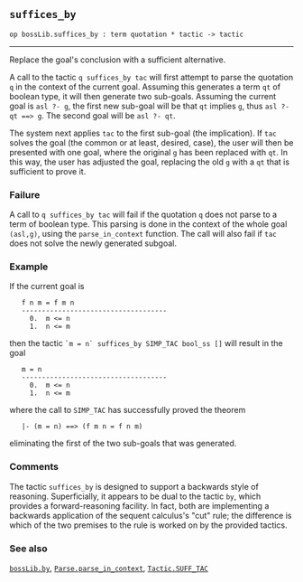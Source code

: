 ## `suffices_by`

``` hol4
op bossLib.suffices_by : term quotation * tactic -> tactic
```

------------------------------------------------------------------------

Replace the goal's conclusion with a sufficient alternative.

A call to the tactic `q suffices_by tac` will first attempt to parse the
quotation `q` in the context of the current goal. Assuming this
generates a term `qt` of boolean type, it will then generate two
sub-goals. Assuming the current goal is `asl ?- g`, the first new
sub-goal will be that `qt` implies `g`, thus `asl ?- qt ==> g`. The
second goal will be `asl ?- qt`.

The system next applies `tac` to the first sub-goal (the implication).
If `tac` solves the goal (the common or at least, desired, case), the
user will then be presented with one goal, where the original `g` has
been replaced with `qt`. In this way, the user has adjusted the goal,
replacing the old `g` with a `qt` that is sufficient to prove it.

### Failure

A call to `q suffices_by tac` will fail if the quotation `q` does not
parse to a term of boolean type. This parsing is done in the context of
the whole goal `(asl,g)`, using the `parse_in_context` function. The
call will also fail if `tac` does not solve the newly generated subgoal.

### Example

If the current goal is

``` hol4
   f n m = f m n
   ------------------------------------
     0.  m <= n
     1.  n <= m
```

then the tactic `` `m = n` suffices_by SIMP_TAC bool_ss [] `` will
result in the goal

``` hol4
   m = n
   ------------------------------------
     0.  m <= n
     1.  n <= m
```

where the call to `SIMP_TAC` has successfully proved the theorem

``` hol4
   |- (m = n) ==> (f m n = f n m)
```

eliminating the first of the two sub-goals that was generated.

### Comments

The tactic `suffices_by` is designed to support a backwards style of
reasoning. Superficially, it appears to be dual to the tactic `by`,
which provides a forward-reasoning facility. In fact, both are
implementing a backwards application of the sequent calculus's "cut"
rule; the difference is which of the two premises to the rule is worked
on by the provided tactics.

### See also

[`bossLib.by`](#bossLib.by),
[`Parse.parse_in_context`](#Parse.parse_in_context),
[`Tactic.SUFF_TAC`](#Tactic.SUFF_TAC)
